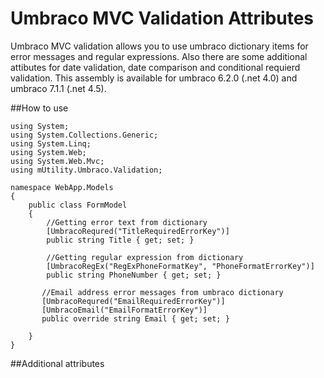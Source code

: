 Umbraco MVC Validation Attributes
=================================

Umbraco MVC validation allows you to use umbraco dictionary items for error messages and regular expressions. Also there are some additional attibutes for date validation, date comparison and conditional requierd validation. This assembly is available for umbraco 6.2.0 (.net 4.0) and umbraco 7.1.1 (.net 4.5).

##How to use


    using System;
    using System.Collections.Generic;
    using System.Linq;
    using System.Web;
    using System.Web.Mvc;
    using mUtility.Umbraco.Validation;

    namespace WebApp.Models
    {
        public class FormModel
        {
            //Getting error text from dictionary
            [UmbracoRequred("TitleRequiredErrorKey")]
            public string Title { get; set; }
            
            //Getting regular expression from dictionary
            [UmbracoRegEx("RegExPhoneFormatKey", "PhoneFormatErrorKey")]
            public string PhoneNumber { get; set; }
            
           //Email address error messages from umbraco dictionary
           [UmbracoRequred("EmailRequiredErrorKey")]
           [UmbracoEmail("EmailFormatErrorKey")]
           public override string Email { get; set; }
            
        }
    }
    
    
##Additional attributes
